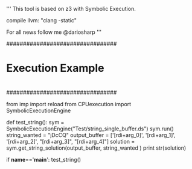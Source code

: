 '''
This tool is based on z3 with Symbolic Execution. 

compile llvm: "clang -static"

For all news follow me @dariosharp
'''

#################################
#				#
#	Execution Example	#
#				#
#################################

from imp import reload
from CPUexecution import SymbolicExecutionEngine


def test_string():
    sym = SymbolicExecutionEngine("Test/string_single_buffer.ds")
    sym.run()
    string_wanted = "jDcCQ"
    output_buffer = ['[rdi+arg_0]', '[rdi+arg_1]', '[rdi+arg_2]', "[rdi+arg_3]", "[rdi+arg_4]"]
    solution = sym.get_string_solution(output_buffer, string_wanted )
    print str(solution)


if __name__=='__main__':
    test_string()
